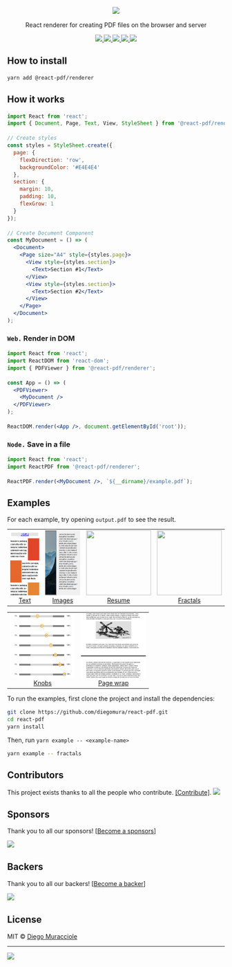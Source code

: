<p align="center">
  <img src="https://user-images.githubusercontent.com/5600341/27505816-c8bc37aa-587f-11e7-9a86-08a2d081a8b9.png" height="280px">
  <p align="center">React renderer for creating PDF files on the browser and server<p>
  <p align="center">
    <a href="https://www.npmjs.com/package/@react-pdf/renderer">
      <img src="https://img.shields.io/npm/v/@react-pdf/renderer.svg" />
    </a>
    <a href="https://travis-ci.org/diegomura/react-pdf">
      <img src="https://img.shields.io/travis/diegomura/react-pdf.svg" />
    </a>
    <a href="https://github.com/diegomura/react-pdf/blob/master/LICENSE">
      <img src="https://img.shields.io/github/license/diegomura/react-pdf.svg" />
    </a>
    <a href="https://spectrum.chat/react-pdf">
      <img src="https://withspectrum.github.io/badge/badge.svg" />
    </a>
    <a href="https://github.com/prettier/prettier">
      <img src="https://img.shields.io/badge/styled_with-prettier-ff69b4.svg" />
    </a>
  </p>
</p>

## How to install
```sh
yarn add @react-pdf/renderer
```

## How it works

```jsx
import React from 'react';
import { Document, Page, Text, View, StyleSheet } from '@react-pdf/renderer';

// Create styles
const styles = StyleSheet.create({
  page: {
    flexDirection: 'row',
    backgroundColor: '#E4E4E4'
  },
  section: {
    margin: 10,
    padding: 10,
    flexGrow: 1
  }
});

// Create Document Component
const MyDocument = () => (
  <Document>
    <Page size="A4" style={styles.page}>
      <View style={styles.section}>
        <Text>Section #1</Text>
      </View>
      <View style={styles.section}>
        <Text>Section #2</Text>
      </View>
    </Page>
  </Document>
);
```

### `Web.` Render in DOM
```jsx
import React from 'react';
import ReactDOM from 'react-dom';
import { PDFViewer } from '@react-pdf/renderer';

const App = () => (
  <PDFViewer>
    <MyDocument />
  </PDFViewer>
);

ReactDOM.render(<App />, document.getElementById('root'));
```

### `Node.` Save in a file
```jsx
import React from 'react';
import ReactPDF from '@react-pdf/renderer';

ReactPDF.render(<MyDocument />, `${__dirname}/example.pdf`);
```

## Examples
For each example, try opening `output.pdf` to see the result.

<table>
	<tbody>
		<tr>
      <td align="center" valign="top">
        <img width="150" height="150" src="https://github.com/diegomura/react-pdf/blob/master/examples/text/thumb.png">
        <br>
        <a href="https://github.com/diegomura/react-pdf/tree/master/examples/text/">Text</a>
      </td>
      <td align="center" valign="top">
        <img width="150" height="150" src="https://github.com/diegomura/react-pdf/blob/master/examples/images/thumb.png">
        <br>
        <a href="https://github.com/diegomura/react-pdf/tree/master/examples/images/">Images</a>
      </td>
			<td align="center" valign="top">
				<img width="150" height="150" src="https://github.com/diegomura/react-pdf/blob/master/examples/resume/thumb.png">
				<br>
				<a href="https://github.com/diegomura/react-pdf/tree/master/examples/resume/">Resume</a>
			</td>
			<td align="center" valign="top">
				<img width="150" height="150" src="https://github.com/diegomura/react-pdf/blob/master/examples/fractals/thumb.png">
				<br>
				<a href="https://github.com/diegomura/react-pdf/tree/master/examples/fractals/">Fractals</a>
			</td>
		</tr>
	</tbody>
</table>
<table>
	<tbody>
		<tr>
			<td align="center" valign="top">
				<img width="150" height="150" src="https://github.com/diegomura/react-pdf/blob/master/examples/knobs/thumb.png">
				<br>
				<a href="https://github.com/diegomura/react-pdf/tree/master/examples/knobs/">Knobs</a>
			</td>
      <td align="center" valign="top">
        <img width="150" height="150" src="https://github.com/diegomura/react-pdf/blob/master/examples/pageWrap/thumb.png">
        <br>
        <a href="https://github.com/diegomura/react-pdf/tree/master/examples/pageWrap/">Page wrap</a>
      </td>  
		</tr>
	</tbody>
</table>

To run the examples, first clone the project and install the dependencies:
```sh
git clone https://github.com/diegomura/react-pdf.git
cd react-pdf
yarn install
```
Then, run `yarn example -- <example-name>`
```sh
yarn example -- fractals
```

## Contributors

This project exists thanks to all the people who contribute. [[Contribute]](CONTRIBUTING.md).
<a href="https://github.com/diegomura/react-pdf/graphs/contributors"><img src="https://opencollective.com/react-pdf/contributors.svg?width=890" /></a>

## Sponsors

Thank you to all our sponsors! [[Become a sponsors](https://opencollective.com/react-pdf#sponsors)]

<a href="https://opencollective.com/react-pdf#sponsors" target="_blank"><img src="https://opencollective.com/react-pdf/sponsors.svg?width=890"></a>

## Backers

Thank you to all our backers! [[Become a backer](https://opencollective.com/react-pdf#backer)]

<a href="https://opencollective.com/react-pdf#backers" target="_blank"><img src="https://opencollective.com/react-pdf/backers.svg?width=890"></a>

## License

MIT © [Diego Muracciole](http://github.com/diegomura)

--- 
![](https://img.shields.io/npm/dt/@react-pdf/renderer.svg?style=flat)
